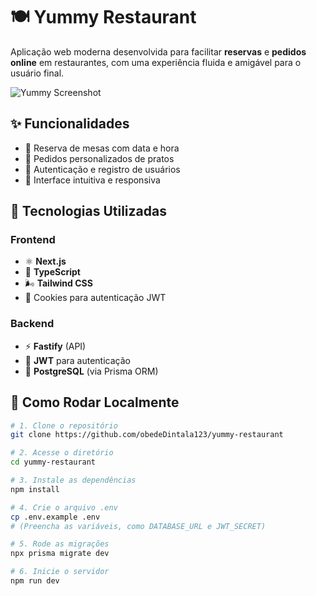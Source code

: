 # 🍽️ Yummy Restaurant

Aplicação web moderna desenvolvida para facilitar **reservas** e **pedidos online** em restaurantes, com uma experiência fluida e amigável para o usuário final.

![Yummy Screenshot](https://private-user-images.githubusercontent.com/121716336/461361148-34212562-fcc2-4ec9-a95e-a34e69ab9ca9.png?jwt=eyJhbGciOiJIUzI1NiIsInR5cCI6IkpXVCJ9.eyJpc3MiOiJnaXRodWIuY29tIiwiYXVkIjoicmF3LmdpdGh1YnVzZXJjb250ZW50LmNvbSIsImtleSI6ImtleTUiLCJleHAiOjE3NTE0MzQxNjAsIm5iZiI6MTc1MTQzMzg2MCwicGF0aCI6Ii8xMjE3MTYzMzYvNDYxMzYxMTQ4LTM0MjEyNTYyLWZjYzItNGVjOS1hOTVlLWEzNGU2OWFiOWNhOS5wbmc_WC1BbXotQWxnb3JpdGhtPUFXUzQtSE1BQy1TSEEyNTYmWC1BbXotQ3JlZGVudGlhbD1BS0lBVkNPRFlMU0E1M1BRSzRaQSUyRjIwMjUwNzAyJTJGdXMtZWFzdC0xJTJGczMlMkZhd3M0X3JlcXVlc3QmWC1BbXotRGF0ZT0yMDI1MDcwMlQwNTI0MjBaJlgtQW16LUV4cGlyZXM9MzAwJlgtQW16LVNpZ25hdHVyZT04MTMzYWVjNGNhMmQ3ZGViNmVhYThkMzExMTFiOWU5N2U3MjhjMDBmZDhmNjE1NDk1NTBkMjAxMjZlZWJiNDgzJlgtQW16LVNpZ25lZEhlYWRlcnM9aG9zdCJ9.LdPsaAuM61jc1uLc0TT6kBhmx2iRFOKmM8_I12wYYOY) <!-- (adicione um screenshot real se quiser) -->

## ✨ Funcionalidades

- 📆 Reserva de mesas com data e hora
- 🛒 Pedidos personalizados de pratos
- 🔐 Autenticação e registro de usuários
- 🎨 Interface intuitiva e responsiva

## 🧪 Tecnologias Utilizadas

### Frontend
- ⚛️ **Next.js**
- 🔷 **TypeScript**
- 🌬️ **Tailwind CSS**
- 🍪 Cookies para autenticação JWT

### Backend

- ⚡ **Fastify** (API)
- 🔐 **JWT** para autenticação
- 🐘 **PostgreSQL** (via Prisma ORM)

## 🚀 Como Rodar Localmente

```bash
# 1. Clone o repositório
git clone https://github.com/obedeDintala123/yummy-restaurant

# 2. Acesse o diretório
cd yummy-restaurant

# 3. Instale as dependências
npm install

# 4. Crie o arquivo .env
cp .env.example .env
# (Preencha as variáveis, como DATABASE_URL e JWT_SECRET)

# 5. Rode as migrações
npx prisma migrate dev

# 6. Inicie o servidor
npm run dev
